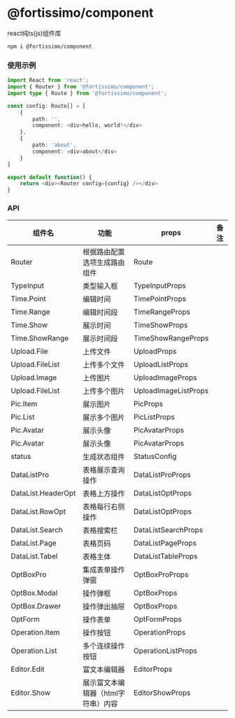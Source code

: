 # @fortissimo/component

react纯ts(js)组件库

```shell script
npm i @fortissimo/component
```

### 使用示例

```typescript
import React from 'react';
import { Router } from '@fortissimo/component';
import type { Route } from '@fortissimo/component';

const config: Route[] = [
    {
        path: '',
        component: <div>hello, world!</div>
    },
    {
        path: 'about',
        component: <div>about</div>
    }
]

export default function() {
    return <div><Router config={config} /></div>
}
```

### API

|组件名|功能|props|备注|
|---|---|---|---|
|Router|根据路由配置选项生成路由组件|Route|
|TypeInput|类型输入框|TypeInputProps|
|Time.Point|编辑时间|TimePointProps|
|Time.Range|编辑时间段|TimeRangeProps|
|Time.Show|展示时间|TimeShowProps|
|Time.ShowRange|展示时间段|TimeShowRangeProps|
|Upload.File|上传文件|UploadProps|
|Upload.FileList|上传多个文件|UploadListProps|
|Upload.Image|上传图片|UploadImageProps|
|Upload.FileList|上传多个图片|UploadImageListProps|
|Pic.Item|展示图片|PicProps|
|Pic.List|展示多个图片|PicListProps|
|Pic.Avatar|展示头像|PicAvatarProps|
|Pic.Avatar|展示头像|PicAvatarProps|
|status|生成状态组件|StatusConfig|
|DataListPro|表格展示查询操作|DataListProProps|
|DataList.HeaderOpt|表格上方操作|DataListOptProps|
|DataList.RowOpt|表格每行右侧操作|DataListOptProps|
|DataList.Search|表格搜索栏|DataListSearchProps|
|DataList.Page|表格页码|DataListPageProps|
|DataList.Tabel|表格主体|DataListTableProps|
|OptBoxPro|集成表单操作弹窗|OptBoxProProps|
|OptBox.Modal|操作弹框|OptBoxProps|
|OptBox.Drawer|操作弹出抽屉|OptBoxProps|
|OptForm|操作表单|OptFormProps|
|Operation.Item|操作按钮|OperationProps|
|Operation.List|多个连续操作按钮|OperationListProps|
|Editor.Edit|富文本编辑器|EditorProps|
|Editor.Show|展示富文本编辑器（html字符串）内容|EditorShowProps|
